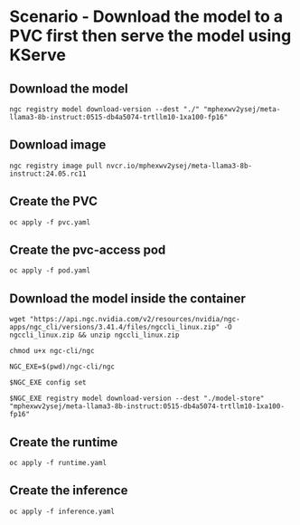 # Scenario - Download the model to a PVC first then serve the model using KServe
## Download the model
```
ngc registry model download-version --dest "./" "mphexwv2ysej/meta-llama3-8b-instruct:0515-db4a5074-trtllm10-1xa100-fp16"
```
## Download image
```
ngc registry image pull nvcr.io/mphexwv2ysej/meta-llama3-8b-instruct:24.05.rc11
```

## Create the PVC
```
oc apply -f pvc.yaml
```

## Create the pvc-access pod
```
oc apply -f pod.yaml
```
## Download the model inside the container
```
wget "https://api.ngc.nvidia.com/v2/resources/nvidia/ngc-apps/ngc_cli/versions/3.41.4/files/ngccli_linux.zip" -O ngccli_linux.zip && unzip ngccli_linux.zip
```
```
chmod u+x ngc-cli/ngc
```
```
NGC_EXE=$(pwd)/ngc-cli/ngc
```
```
$NGC_EXE config set
```
```
$NGC_EXE registry model download-version --dest "./model-store" "mphexwv2ysej/meta-llama3-8b-instruct:0515-db4a5074-trtllm10-1xa100-fp16"
```

## Create the runtime
```
oc apply -f runtime.yaml
```

## Create the inference
```
oc apply -f inference.yaml
```